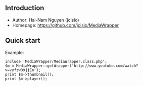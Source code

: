 ## Introduction ##

* Author: Hai-Nam Nguyen (jcisio)
* Homepage: https://github.com/jcisio/MediaWrapper

## Quick start ##

Example:

    include 'MediaWrapper/MediaWrapper.class.php';
    $m = MediaWrapper::getWrapper('http://www.youtube.com/watch?v=vyfzw09jjEo');
    print $m->thumbnail();
    print $m->player();